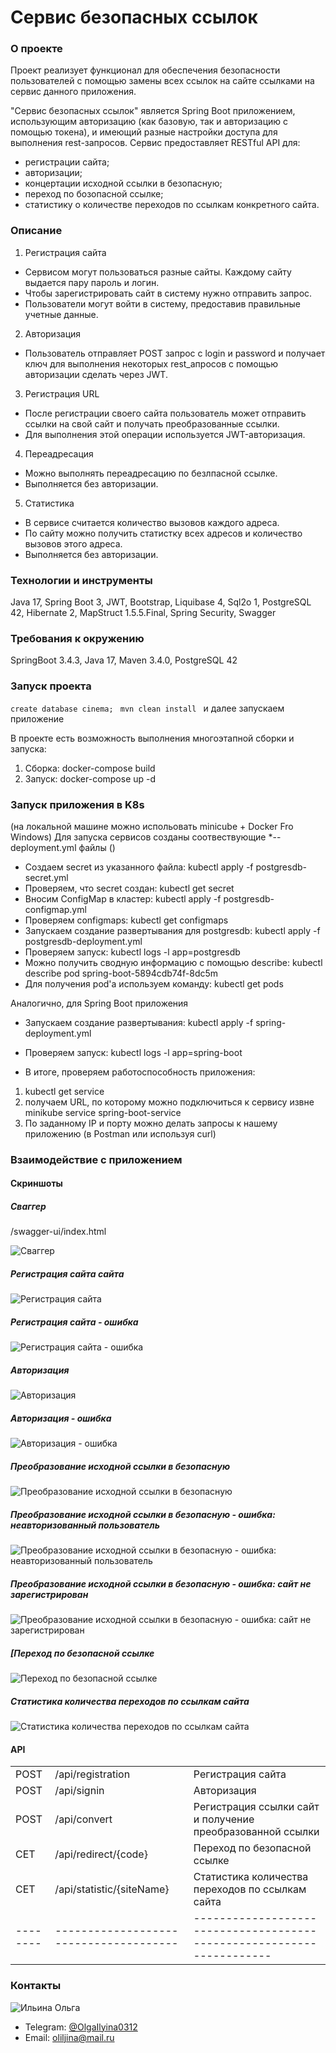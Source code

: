 # Сервис безопасных ссылок

### О проекте

Проект реализует функционал для обеспечения безопасности пользователей с помощью замены всех ссылок на сайте ссылками
на сервис данного приложения.

"Сервис безопасных ссылок" является Spring Boot приложением, использующим авторизацию (как базовую, так и авторизацию с
помощью токена),
и имеющий разные настройки доступа для выполнения rest-запросов.
Сервис предоставляет RESTful API для:

- регистрации сайта;
- авторизации;
- концертации исходной ссылки в безопасную;
- переход по бозопасной ссылке;
- статистику о количестве переходов по ссылкам конкретного сайта.

### Описание

1. Регистрация сайта

- Сервисом могут пользоваться разные сайты. Каждому сайту выдается пару пароль и логин.
- Чтобы зарегистрировать сайт в систему нужно отправить запрос.
- Пользователи могут войти в систему, предоставив правильные учетные данные.

2. Авторизация

- Пользователь отправляет POST запрос с login и password и получает ключ для выполнения некоторых rest_апросов с помощью
  авторизации
  сделать через JWT.

3. Регистрация URL

- После регистрации своего сайта пользователь может отправить ссылки на свой сайт и получать преобразованные
  ссылки.
- Для выполнения этой операции используется JWT-авторизация.

4. Переадресация

- Можно выполнять переадресацию по безлпасной ссылке.
- Выполняется без авторизации.

5. Статистика

- В сервисе считается количество вызовов каждого адреса.
- По сайту можно получить статистку всех адресов и количество вызовов этого адреса.
- Выполняется без авторизации.

### Технологии и инструменты

Java 17, Spring Boot 3, JWT, Bootstrap, Liquibase 4, Sql2o 1, PostgreSQL 42, Hibernate 2, MapStruct 1.5.5.Final,
Spring Security, Swagger

### Требования к окружению

SpringBoot 3.4.3, Java 17, Maven 3.4.0, PostgreSQL 42

### Запуск проекта

``` create database cinema;  ```
``` mvn clean install  ```
и далее запускаем приложение

В проекте есть возможность выполнения многоэтапной сборки и запуска:
1. Сборка:
docker-compose build
2. Запуск:
docker-compose up -d

### Запуск приложения в K8s
(на локальной машине можно испольовать minicube + Docker Fro Windows)
Для запуска сервисов созданы соотвествующие *--deployment.yml файлы ()
- Создаем secret из указанного файла:
kubectl apply -f postgresdb-secret.yml
- Проверяем, что secret создан:
 kubectl get secret
- Вносим ConfigMap в кластер:
kubectl apply -f postgresdb-configmap.yml
- Проверяем configmaps:
kubectl get configmaps
- Запускаем создание развертывания для postgresdb:
kubectl apply -f postgresdb-deployment.yml
- Проверяем запуск:
kubectl logs -l app=postgresdb
- Можно получить сводную информацию с помощью describe:
kubectl describe pod spring-boot-5894cdb74f-8dc5m
- Для получения pod'а используем команду:
kubectl get pods

Аналогично, для Spring Boot приложения
- Запускаем создание развертывания:
kubectl apply -f spring-deployment.yml
- Проверяем запуск:
kubectl logs -l app=spring-boot

- В итоге, проверяем работоспособность приложения:
1. kubectl get service
2. получаем URL, по которому можно подключиться к сервису извне
minikube service spring-boot-service
3. По заданному IP и порту можно делать запросы к нашему приложению
(в Postman или используя curl)

### Взаимодействие с приложением

#### Скриншоты

##### *Сваггер*
/swagger-ui/index.html

![Сваггер](images/swagger.jpg)

##### *Регистрация сайта сайта*

![Регистрация сайта](images/siteRegister.jpg)

##### *Регистрация сайта - ошибка*

![Регистрация сайта - ошибка](images/siteRegisterError.jpg)

##### *Авторизация*

![Авторизация](images/siteSignin.jpg)

##### *Авторизация - ошибка*

![Авторизация - ошибка](images/siteSigninError.jpg)

##### *Преобразование исходной ссылки в безопасную*

![Преобразование исходной ссылки в безопасную](images/convert.jpg)

##### *Преобразование исходной ссылки в безопасную - ошибка: неавторизованный пользователь*

![Преобразование исходной ссылки в безопасную - ошибка: неавторизованный пользователь](images/convertError.jpg)

##### *Преобразование исходной ссылки в безопасную - ошибка: сайт не зарегистрирован*

![Преобразование исходной ссылки в безопасную - ошибка: сайт не зарегистрирован](images/convertErrorNotSite.jpg)

##### *[Переход по безопасной ссылке*

![Переход по безопасной ссылке](images/redirect.jpg)

##### *Статистика количества переходов по ссылкам сайта*

![Статистика количества переходов по ссылкам сайта](images/statistic.jpg)

#### API

|          |                                        |                                                                       |
|----------|----------------------------------------|-----------------------------------------------------------------------|
| POST     | /api/registration                      | Регистрация сайта                                                     |
| POST     | /api/signin                            | Авторизация                                                           |
| POST     | /api/convert                           | Регистрация ссылки сайт и получение преобразованной ссылки            |
| CET      | /api/redirect/{code}                   | Переход по безопасной ссылке                                          |
| CET      | /api/statistic/{siteName}              | Статистика количества переходов по ссылкам сайта                      |
| -------- | -------------------------------------- | --------------------------------------------------------------------- |

### Контакты

![Ильина Ольга](images/olga.jpg)

- Telegram: [@OlgaIlyina0312](https://t.me/OlgaIlyina0312)
- Email:    [oliljina@mail.ru](oliljina@mail.ru)
